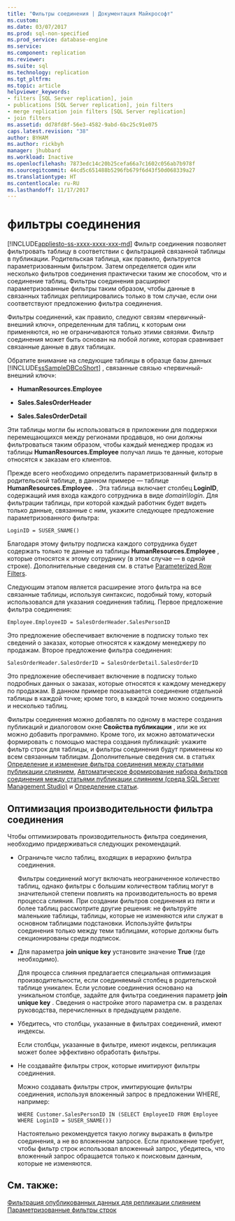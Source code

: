 ```yaml
---
title: "Фильтры соединения | Документация Майкрософт"
ms.custom: 
ms.date: 03/07/2017
ms.prod: sql-non-specified
ms.prod_service: database-engine
ms.service: 
ms.component: replication
ms.reviewer: 
ms.suite: sql
ms.technology: replication
ms.tgt_pltfrm: 
ms.topic: article
helpviewer_keywords:
- filters [SQL Server replication], join
- publications [SQL Server replication], join filters
- merge replication join filters [SQL Server replication]
- join filters
ms.assetid: dd78fd8f-56e3-4582-9abd-6bc25c91e075
caps.latest.revision: "38"
author: BYHAM
ms.author: rickbyh
manager: jhubbard
ms.workload: Inactive
ms.openlocfilehash: 7873edc14c20b25cefa66a7c1602c056ab7b978f
ms.sourcegitcommit: 44cd5c651488b5296fb679f6d43f50d068339a27
ms.translationtype: HT
ms.contentlocale: ru-RU
ms.lasthandoff: 11/17/2017
---
```

# <a name="join-filters"></a>фильтры соединения
[!INCLUDE[appliesto-ss-xxxx-xxxx-xxx-md](../../../includes/appliesto-ss-xxxx-xxxx-xxx-md.md)] Фильтр соединения позволяет фильтровать таблицу в соответствии с фильтрацией связанной таблицы в публикации. Родительская таблица, как правило, фильтруется параметризованным фильтром. Затем определяется один или несколько фильтров соединения практически таким же способом, что и соединение таблиц. Фильтры соединения расширяют параметризованные фильтры таким образом, чтобы данные в связанных таблицах реплицировались только в том случае, если они соответствуют предложению фильтра соединения.  
  
 Фильтры соединений, как правило, следуют связям «первичный-внешний ключ», определенным для таблиц, к которым они применяются, но не ограничиваются только этими связями. Фильтр соединения может быть основан на любой логике, которая сравнивает связанные данные в двух таблицах.  
  
 Обратите внимание на следующие таблицы в образце базы данных [!INCLUDE[ssSampleDBCoShort](../../../includes/sssampledbcoshort-md.md)] , связанные связью «первичный-внешний ключ»:  
  
-   **HumanResources.Employee**  
  
-   **Sales.SalesOrderHeader**  
  
-   **Sales.SalesOrderDetail**  
  
 Эти таблицы могли бы использоваться в приложении для поддержки перемещающихся между регионами продавцов, но они должны фильтроваться таким образом, чтобы каждый менеджер продаж из таблицы **HumanResources.Employee** получал лишь те данные, которые относятся к заказам его клиентов.  
  
 Прежде всего необходимо определить параметризованный фильтр в родительской таблице, в данном примере — таблице **HumanResources.Employee.** . Эта таблица включает столбец **LoginID**, содержащий имя входа каждого сотрудника в виде *domain\login*. Для фильтрации таблицы, при которой каждый работник будет видеть только данные, связанные с ним, укажите следующее предложение параметризованного фильтра:  
  
```  
LoginID = SUSER_SNAME()  
```  
  
 Благодаря этому фильтру подписка каждого сотрудника будет содержать только те данные из таблицы **HumanResources.Employee** , которые относятся к этому сотруднику (в этом случае — в одной строке). Дополнительные сведения см. в статье [Parameterized Row Filters](../../../relational-databases/replication/merge/parameterized-filters-parameterized-row-filters.md).  
  
 Следующим этапом является расширение этого фильтра на все связанные таблицы, используя синтаксис, подобный тому, который использовался для указания соединения таблиц. Первое предложение фильтра соединения:  
  
```  
Employee.EmployeeID = SalesOrderHeader.SalesPersonID  
```  
  
 Это предложение обеспечивает включение в подписку только тех сведений о заказах, которые относятся к каждому менеджеру по продажам. Второе предложение фильтра соединения:  
  
```  
SalesOrderHeader.SalesOrderID = SalesOrderDetail.SalesOrderID  
```  
  
 Это предложение обеспечивает включение в подписку только подробных данных о заказах, которые относятся к каждому менеджеру по продажам. В данном примере показывается соединение отдельной таблицы в каждой точке; кроме того, в каждой точке можно соединить и несколько таблиц.  
  
 Фильтры соединения можно добавлять по одному в мастере создания публикаций и диалоговом окне **Свойства публикации** , или же их можно добавить программно. Кроме того, их можно автоматически формировать с помощью мастера создания публикаций: укажите фильтр строк для таблицы, и фильтры соединения будут применены ко всем связанным таблицам. Дополнительные сведения см. в статьях [Определение и изменение фильтра соединения между статьями публикации слиянием](../../../relational-databases/replication/publish/define-and-modify-a-join-filter-between-merge-articles.md), [Автоматическое формирование набора фильтров соединения между статьями публикации слиянием (среда SQL Server Management Studio)](../../../relational-databases/replication/publish/automatically-generate-join-filters-between-merge-articles.md) и [Определение статьи](../../../relational-databases/replication/publish/define-an-article.md).  
  
## <a name="optimizing-join-filter-performance"></a>Оптимизация производительности фильтра соединения  
 Чтобы оптимизировать производительность фильтра соединения, необходимо придерживаться следующих рекомендаций.  
  
-   Ограничьте число таблиц, входящих в иерархию фильтра соединения.  
  
     Фильтры соединений могут включать неограниченное количество таблиц, однако фильтры с большим количеством таблиц могут в значительной степени повлиять на производительность во время процесса слияния. При создании фильтров соединения из пяти и более таблиц рассмотрите другие решения: не фильтруйте маленькие таблицы, таблицы, которые не изменяются или служат в основном таблицами подстановки. Используйте фильтры соединения только между теми таблицами, которые должны быть секционированы среди подписок.  
  
-   Для параметра **join unique key** установите значение **True** (где необходимо).  
  
     Для процесса слияния предлагается специальная оптимизация производительности, если соединяемый столбец в родительской таблице уникален. Если условие соединения основано на уникальном столбце, задайте для фильтра соединения параметр **join unique key** . Сведения о настройке этого параметра см. в разделах руководства, перечисленных в предыдущем разделе.  
  
-   Убедитесь, что столбцы, указанные в фильтрах соединений, имеют индексы.  
  
     Если столбцы, указанные в фильтре, имеют индексы, репликация может более эффективно обработать фильтры.  
  
-   Не создавайте фильтры строк, которые имитируют фильтры соединения.  
  
     Можно создавать фильтры строк, имитирующие фильтры соединения, используя вложенный запрос в предложении WHERE, например:  
  
    ```  
    WHERE Customer.SalesPersonID IN (SELECT EmployeeID FROM Employee WHERE LoginID = SUSER_SNAME())   
    ```  
  
     Настоятельно рекомендуется такую логику выражать в фильтре соединения, а не во вложенном запросе. Если приложение требует, чтобы фильтр строк использовал вложенный запрос, убедитесь, что вложенный запрос обращается только к поисковым данным, которые не изменяются.  
  
## <a name="see-also"></a>См. также:  
 [Фильтрация опубликованных данных для репликации слиянием](../../../relational-databases/replication/merge/filter-published-data-for-merge-replication.md)   
 [Параметризованные фильтры строк](../../../relational-databases/replication/merge/parameterized-filters-parameterized-row-filters.md)  
  
  

